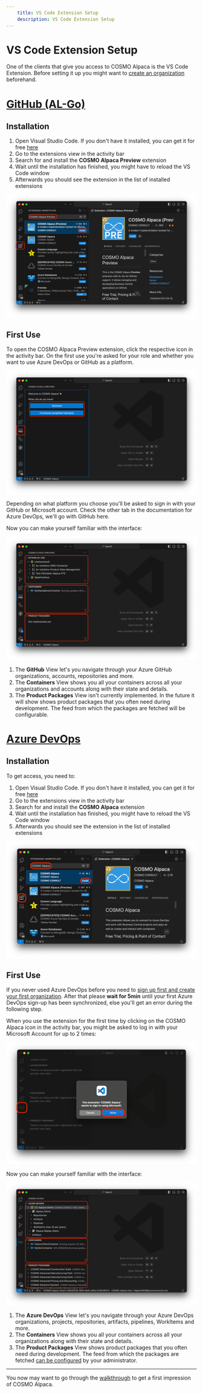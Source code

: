 ```yaml
---
    title: VS Code Extension Setup
    description: VS Code Extension Setup
---
```


# VS Code Extension Setup

One of the clients that give you access to COSMO Alpaca is the VS Code Extension. Before setting it up you might want to [create an organization](create-org.md) beforehand.

# [**GitHub (AL-Go)**](#tab/github)

## Installation

1. Open Visual Studio Code. If you don't have it installed, you can get it for free [here][vsc-install]
1. Go to the extensions view in the activity bar
1. Search for and install the **COSMO Alpaca Preview** extension
1. Wait until the installation has finished, you might have to reload the VS Code window
1. Afterwards you should see the extension in the list of installed extensions

![Preview Extension Installation](../media/getting-started/install-extension-preview.png)

## First Use

To open the COSMO Alpaca Preview extension, click the respective icon in the activity bar. On the first use you're asked for your role and whether you want to use Azure DevOps or GitHub as a platform.

![Extension GitHub Role Selection](../media/getting-started/extension-github-role-selection.png)

Depending on what platform you choose you'll be asked to sign in with your GitHub or Microsoft account. Check the other tab in the documentation for Azure DevOps, we'll go with GitHub here.

Now you can make yourself familiar with the interface:

![Extension GitHub Overview](../media/getting-started/extension-github-overview.png)

1. The **GitHub** View let's you navigate through your Azure GitHub organizations, accounts, repositories and more.
1. The **Containers** View shows you all your containers across all your organizations and accounts along with their state and details.
1. The **Product Packages** View isn't currently implemented. In the future it will show shows product packages that you often need during development. The feed from which the packages are fetched will be configurable.


# [**Azure DevOps**](#tab/azdevops)

## Installation

To get access, you need to:

1. Open Visual Studio Code. If you don't have it installed, you can get it for free [here][vsc-install]
1. Go to the extensions view in the activity bar
1. Search for and install the **COSMO Alpaca** extension
1. Wait until the installation has finished, you might have to reload the VS Code window
1. Afterwards you should see the extension in the list of installed extensions

![Extension Azure DevOps Installation](../media/getting-started/install-extension.png)

## First Use

If you never used Azure DevOps before you need to [sign up first and create your first organization](create-org.md). After that please **wait for 5min** until your first Azure DevOps sign-up has been synchronized, else you'll get an error during the following step.

When you use the extension for the first time by clicking on the COSMO Alpaca icon in the activity bar, you might be asked to log in with your Microsoft Account for up to 2 times:

![Extension Azure DevOps Login](../media/getting-started/extension-devops-login.png)

Now you can make yourself familiar with the interface:

![Extension Azure DevOps Overview](../media/getting-started/extension-devops-overview.png)

1. The **Azure DevOps** View let's you navigate through your Azure DevOps organizations, projects, repositories, artifacts, pipelines, WorkItems and more.
1. The **Containers** View shows you all your containers across all your organizations along with their state and details.
1. The **Product Packages** View shows product packages that you often need during development. The feed from which the packages are fetched [can be configured](../admin/index.md) by your administrator.

---

You now may want to go through the [walkthrough](walkthrough.md) to get a first impression of COSMO Alpaca.

[vsc-install]: https://code.visualstudio.com/download
